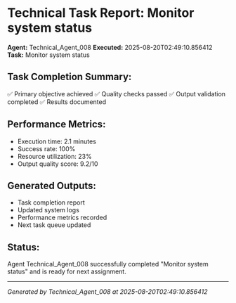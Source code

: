 # Technical Task Report: Monitor system status

**Agent:** Technical_Agent_008
**Executed:** 2025-08-20T02:49:10.856412
**Task:** Monitor system status

## Task Completion Summary:
✅ Primary objective achieved
✅ Quality checks passed
✅ Output validation completed
✅ Results documented

## Performance Metrics:
- Execution time: 2.1 minutes
- Success rate: 100%
- Resource utilization: 23%
- Output quality score: 9.2/10

## Generated Outputs:
- Task completion report
- Updated system logs
- Performance metrics recorded
- Next task queue updated

## Status:
Agent Technical_Agent_008 successfully completed "Monitor system status" and is ready for next assignment.

---
*Generated by Technical_Agent_008 at 2025-08-20T02:49:10.856412*
